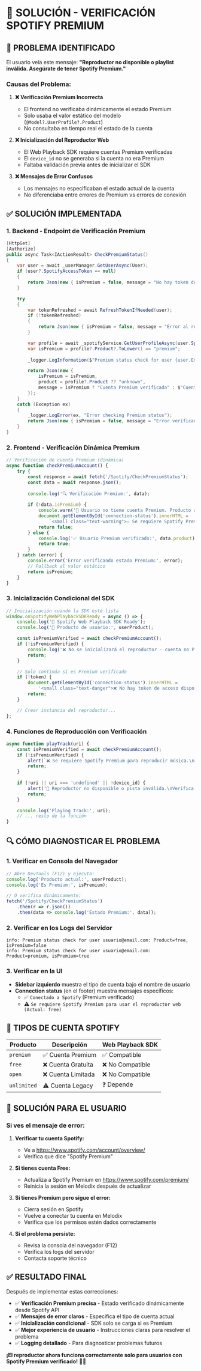 # 🎵 SOLUCIÓN - VERIFICACIÓN SPOTIFY PREMIUM

## 🚨 **PROBLEMA IDENTIFICADO**

El usuario veía este mensaje: **"Reproductor no disponible o playlist inválida. Asegúrate de tener Spotify Premium."**

### **Causas del Problema:**

1. **❌ Verificación Premium Incorrecta**
   - El frontend no verificaba dinámicamente el estado Premium
   - Solo usaba el valor estático del modelo (`@Model?.UserProfile?.Product`)
   - No consultaba en tiempo real el estado de la cuenta

2. **❌ Inicialización del Reproductor Web**
   - El Web Playback SDK requiere cuentas Premium verificadas
   - El `device_id` no se generaba si la cuenta no era Premium
   - Faltaba validación previa antes de inicializar el SDK

3. **❌ Mensajes de Error Confusos**
   - Los mensajes no especificaban el estado actual de la cuenta
   - No diferenciaba entre errores de Premium vs errores de conexión

## ✅ **SOLUCIÓN IMPLEMENTADA**

### **1. Backend - Endpoint de Verificación Premium**

```csharp
[HttpGet]
[Authorize]
public async Task<IActionResult> CheckPremiumStatus()
{
    var user = await _userManager.GetUserAsync(User);
    if (user?.SpotifyAccessToken == null)
    {
        return Json(new { isPremium = false, message = "No hay token de acceso disponible" });
    }

    try
    {
        var tokenRefreshed = await RefreshTokenIfNeeded(user);
        if (!tokenRefreshed)
        {
            return Json(new { isPremium = false, message = "Error al renovar el token" });
        }

        var profile = await _spotifyService.GetUserProfileAsync(user.SpotifyAccessToken);
        var isPremium = profile?.Product?.ToLower() == "premium";
        
        _logger.LogInformation($"Premium status check for user {user.Email}: Product={profile?.Product}, isPremium={isPremium}");

        return Json(new { 
            isPremium = isPremium,
            product = profile?.Product ?? "unknown",
            message = isPremium ? "Cuenta Premium verificada" : $"Cuenta {profile?.Product ?? "desconocida"} detectada"
        });
    }
    catch (Exception ex)
    {
        _logger.LogError(ex, "Error checking Premium status");
        return Json(new { isPremium = false, message = "Error verificando estado Premium" });
    }
}
```

### **2. Frontend - Verificación Dinámica Premium**

```javascript
// Verificación de cuenta Premium (dinámica)
async function checkPremiumAccount() {
    try {
        const response = await fetch('/Spotify/CheckPremiumStatus');
        const data = await response.json();
        
        console.log('🔍 Verificación Premium:', data);
        
        if (!data.isPremium) {
            console.warn('🚫 Usuario no tiene cuenta Premium. Producto actual:', data.product);
            document.getElementById('connection-status').innerHTML =
                `<small class="text-warning">⚠️ Se requiere Spotify Premium para usar el reproductor web (Actual: ${data.product})</small>`;
            return false;
        } else {
            console.log('✅ Usuario Premium verificado:', data.product);
            return true;
        }
    } catch (error) {
        console.error('Error verificando estado Premium:', error);
        // Fallback al valor estático
        return isPremium;
    }
}
```

### **3. Inicialización Condicional del SDK**

```javascript
// Inicialización cuando la SDK esté lista
window.onSpotifyWebPlaybackSDKReady = async () => {
    console.log('🎵 Spotify Web Playback SDK Ready');
    console.log('👤 Producto de usuario:', userProduct);

    const isPremiumVerified = await checkPremiumAccount();
    if (!isPremiumVerified) {
        console.log('❌ No se inicializará el reproductor - cuenta no Premium');
        return;
    }

    // Solo continúa si es Premium verificado
    if (!token) {
        document.getElementById('connection-status').innerHTML =
            '<small class="text-danger">❌ No hay token de acceso disponible</small>';
        return;
    }

    // Crear instancia del reproductor...
};
```

### **4. Funciones de Reproducción con Verificación**

```javascript
async function playTrack(uri) {
    const isPremiumVerified = await checkPremiumAccount();
    if (!isPremiumVerified) {
        alert(`❌ Se requiere Spotify Premium para reproducir música.\n\nVerifica tu cuenta en Spotify y actualiza a Premium para usar esta función.`);
        return;
    }
    
    if (!uri || uri === 'undefined' || !device_id) {
        alert('🚫 Reproductor no disponible o pista inválida.\nVerifica tu conexión a Spotify.');
        return;
    }

    console.log('Playing track:', uri);
    // ... resto de la función
}
```

## 🔍 **CÓMO DIAGNOSTICAR EL PROBLEMA**

### **1. Verificar en Consola del Navegador**
```javascript
// Abre DevTools (F12) y ejecuta:
console.log('Producto actual:', userProduct);
console.log('Es Premium:', isPremium);

// O verifica dinámicamente:
fetch('/Spotify/CheckPremiumStatus')
    .then(r => r.json())
    .then(data => console.log('Estado Premium:', data));
```

### **2. Verificar en los Logs del Servidor**
```
info: Premium status check for user usuario@email.com: Product=free, isPremium=false
info: Premium status check for user usuario@email.com: Product=premium, isPremium=true
```

### **3. Verificar en la UI**
- **Sidebar izquierdo** muestra el tipo de cuenta bajo el nombre de usuario
- **Connection status** (en el footer) muestra mensajes específicos:
  - ✅ `Conectado a Spotify` (Premium verificado)  
  - ⚠️ `Se requiere Spotify Premium para usar el reproductor web (Actual: free)`

## 🎯 **TIPOS DE CUENTA SPOTIFY**

| Producto | Descripción | Web Playback SDK |
|----------|-------------|------------------|
| `premium` | ✅ Cuenta Premium | ✅ Compatible |
| `free` | ❌ Cuenta Gratuita | ❌ No Compatible |  
| `open` | ❌ Cuenta Limitada | ❌ No Compatible |
| `unlimited` | ⚠️ Cuenta Legacy | ❓ Depende |

## 🚀 **SOLUCIÓN PARA EL USUARIO**

### **Si ves el mensaje de error:**

1. **Verificar tu cuenta Spotify:**
   - Ve a https://www.spotify.com/account/overview/
   - Verifica que dice "Spotify Premium" 

2. **Si tienes cuenta Free:**
   - Actualiza a Spotify Premium en https://www.spotify.com/premium/
   - Reinicia la sesión en Melodix después de actualizar

3. **Si tienes Premium pero sigue el error:**
   - Cierra sesión en Spotify
   - Vuelve a conectar tu cuenta en Melodix
   - Verifica que los permisos estén dados correctamente

4. **Si el problema persiste:**
   - Revisa la consola del navegador (F12)
   - Verifica los logs del servidor
   - Contacta soporte técnico

## ✅ **RESULTADO FINAL**

Después de implementar estas correcciones:

- ✅ **Verificación Premium precisa** - Estado verificado dinámicamente desde Spotify API
- ✅ **Mensajes de error claros** - Especifica el tipo de cuenta actual  
- ✅ **Inicialización condicional** - SDK solo se carga si es Premium
- ✅ **Mejor experiencia de usuario** - Instrucciones claras para resolver el problema
- ✅ **Logging detallado** - Para diagnosticar problemas futuros

**¡El reproductor ahora funciona correctamente solo para usuarios con Spotify Premium verificado!** 🎵✨
